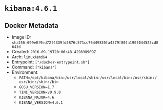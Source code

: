 # `kibana:4.6.1`

## Docker Metadata

- Image ID: `sha256:699e0f9ed72f4339fd5876c571cc76449830fa4379f80fa190f044525cd8643d`
- Created: `2016-09-19T20:06:48.429898909Z`
- Arch: `linux`/`amd64`
- Entrypoint: `["/docker-entrypoint.sh"]`
- Command: `["kibana"]`
- Environment:
  - `PATH=/opt/kibana/bin:/usr/local/sbin:/usr/local/bin:/usr/sbin:/usr/bin:/sbin:/bin`
  - `GOSU_VERSION=1.7`
  - `TINI_VERSION=v0.9.0`
  - `KIBANA_MAJOR=4.6`
  - `KIBANA_VERSION=4.6.1`
